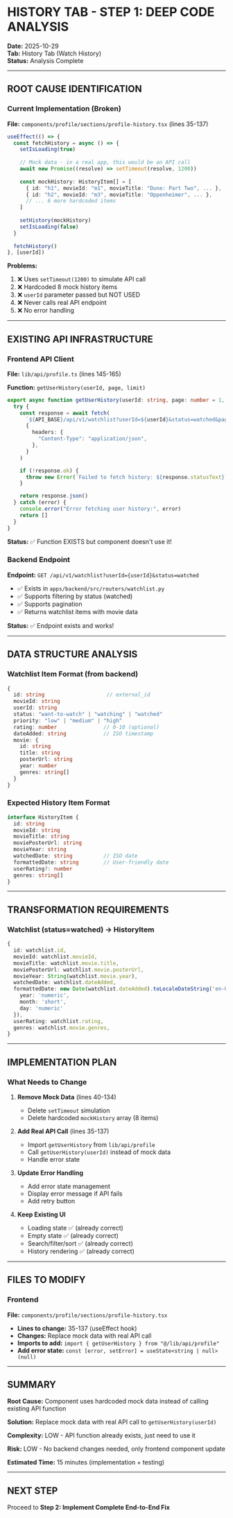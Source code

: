 # HISTORY TAB - STEP 1: DEEP CODE ANALYSIS

**Date:** 2025-10-29  
**Tab:** History Tab (Watch History)  
**Status:** Analysis Complete

---

## ROOT CAUSE IDENTIFICATION

### Current Implementation (Broken)

**File:** `components/profile/sections/profile-history.tsx` (lines 35-137)

```typescript
useEffect(() => {
  const fetchHistory = async () => {
    setIsLoading(true)
    
    // Mock data - in a real app, this would be an API call
    await new Promise((resolve) => setTimeout(resolve, 1200))
    
    const mockHistory: HistoryItem[] = [
      { id: "h1", movieId: "m1", movieTitle: "Dune: Part Two", ... },
      { id: "h2", movieId: "m3", movieTitle: "Oppenheimer", ... },
      // ... 6 more hardcoded items
    ]
    
    setHistory(mockHistory)
    setIsLoading(false)
  }
  
  fetchHistory()
}, [userId])
```

**Problems:**
1. ❌ Uses `setTimeout(1200)` to simulate API call
2. ❌ Hardcoded 8 mock history items
3. ❌ `userId` parameter passed but NOT USED
4. ❌ Never calls real API endpoint
5. ❌ No error handling

---

## EXISTING API INFRASTRUCTURE

### Frontend API Client

**File:** `lib/api/profile.ts` (lines 145-165)

**Function:** `getUserHistory(userId, page, limit)`

```typescript
export async function getUserHistory(userId: string, page: number = 1, limit: number = 100) {
  try {
    const response = await fetch(
      `${API_BASE}/api/v1/watchlist?userId=${userId}&status=watched&page=${page}&limit=${limit}`,
      {
        headers: {
          "Content-Type": "application/json",
        },
      }
    )

    if (!response.ok) {
      throw new Error(`Failed to fetch history: ${response.statusText}`)
    }

    return response.json()
  } catch (error) {
    console.error("Error fetching user history:", error)
    return []
  }
}
```

**Status:** ✅ Function EXISTS but component doesn't use it!

### Backend Endpoint

**Endpoint:** `GET /api/v1/watchlist?userId={userId}&status=watched`
- ✅ Exists in `apps/backend/src/routers/watchlist.py`
- ✅ Supports filtering by status (watched)
- ✅ Supports pagination
- ✅ Returns watchlist items with movie data

**Status:** ✅ Endpoint exists and works!

---

## DATA STRUCTURE ANALYSIS

### Watchlist Item Format (from backend)

```typescript
{
  id: string                    // external_id
  movieId: string
  userId: string
  status: "want-to-watch" | "watching" | "watched"
  priority: "low" | "medium" | "high"
  rating: number               // 0-10 (optional)
  dateAdded: string            // ISO timestamp
  movie: {
    id: string
    title: string
    posterUrl: string
    year: number
    genres: string[]
  }
}
```

### Expected History Item Format

```typescript
interface HistoryItem {
  id: string
  movieId: string
  movieTitle: string
  moviePosterUrl: string
  movieYear: string
  watchedDate: string          // ISO date
  formattedDate: string        // User-friendly date
  userRating?: number
  genres: string[]
}
```

---

## TRANSFORMATION REQUIREMENTS

### Watchlist (status=watched) → HistoryItem

```typescript
{
  id: watchlist.id,
  movieId: watchlist.movieId,
  movieTitle: watchlist.movie.title,
  moviePosterUrl: watchlist.movie.posterUrl,
  movieYear: String(watchlist.movie.year),
  watchedDate: watchlist.dateAdded,
  formattedDate: new Date(watchlist.dateAdded).toLocaleDateString('en-US', {
    year: 'numeric',
    month: 'short',
    day: 'numeric'
  }),
  userRating: watchlist.rating,
  genres: watchlist.movie.genres,
}
```

---

## IMPLEMENTATION PLAN

### What Needs to Change

1. **Remove Mock Data** (lines 40-134)
   - Delete `setTimeout` simulation
   - Delete hardcoded `mockHistory` array (8 items)

2. **Add Real API Call** (lines 35-137)
   - Import `getUserHistory` from `lib/api/profile`
   - Call `getUserHistory(userId)` instead of mock data
   - Handle error state

3. **Update Error Handling**
   - Add error state management
   - Display error message if API fails
   - Add retry button

4. **Keep Existing UI**
   - Loading state ✅ (already correct)
   - Empty state ✅ (already correct)
   - Search/filter/sort ✅ (already correct)
   - History rendering ✅ (already correct)

---

## FILES TO MODIFY

### Frontend

**File:** `components/profile/sections/profile-history.tsx`
- **Lines to change:** 35-137 (useEffect hook)
- **Changes:** Replace mock data with real API call
- **Imports to add:** `import { getUserHistory } from "@/lib/api/profile"`
- **Add error state:** `const [error, setError] = useState<string | null>(null)`

---

## SUMMARY

**Root Cause:** Component uses hardcoded mock data instead of calling existing API function

**Solution:** Replace mock data with real API call to `getUserHistory(userId)`

**Complexity:** LOW - API function already exists, just need to use it

**Risk:** LOW - No backend changes needed, only frontend component update

**Estimated Time:** 15 minutes (implementation + testing)

---

## NEXT STEP

Proceed to **Step 2: Implement Complete End-to-End Fix**

